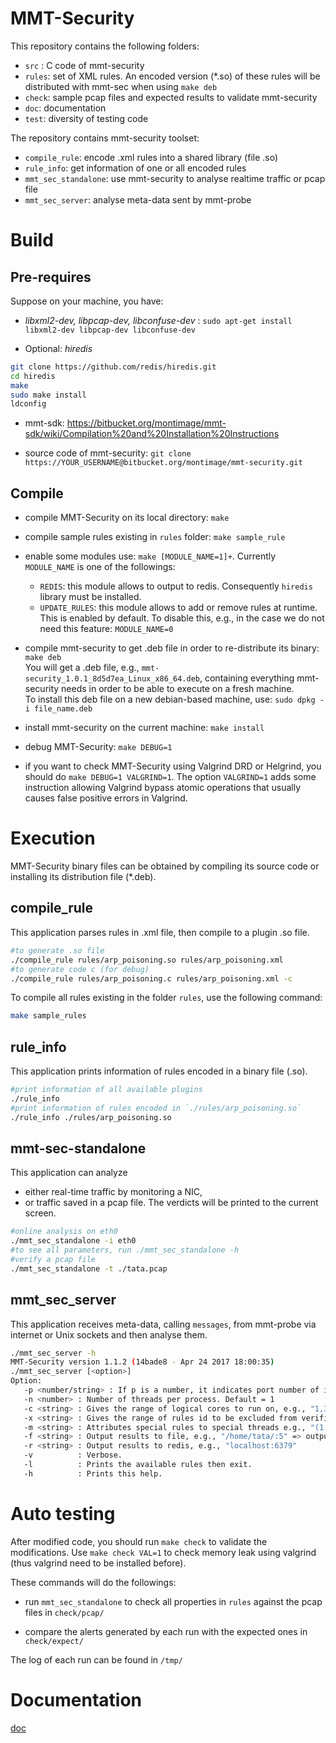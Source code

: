 # MMT-Security

This repository contains the following folders:

- `src` : C code of mmt-security
- `rules`: set of XML rules. An encoded version (*.so) of these rules will be distributed with mmt-sec when using `make deb`
- `check`: sample pcap files and expected results to validate mmt-security
- `doc`: documentation
- `test`: diversity of testing code

The repository contains mmt-security toolset:

- `compile_rule`: encode .xml rules into a shared library (file .so)
- `rule_info`: get information of one or all encoded rules
- `mmt_sec_standalone`: use mmt-security to analyse realtime traffic or pcap file
- `mmt_sec_server`: analyse meta-data sent by mmt-probe

# Build

## Pre-requires

Suppose on your machine, you have:

- *libxml2-dev, libpcap-dev, libconfuse-dev* :  `sudo apt-get install libxml2-dev libpcap-dev libconfuse-dev`

- Optional: *hiredis*

```bash
git clone https://github.com/redis/hiredis.git
cd hiredis
make
sudo make install
ldconfig
```

- mmt-sdk: https://bitbucket.org/montimage/mmt-sdk/wiki/Compilation%20and%20Installation%20Instructions

- source code of mmt-security: `git clone https://YOUR_USERNAME@bitbucket.org/montimage/mmt-security.git`


## Compile


- compile MMT-Security on its local directory: `make`

- compile sample rules existing in `rules` folder: `make sample_rule`

- enable some modules use: `make [MODULE_NAME=1]+`. Currently `MODULE_NAME` is one of the followings:

   - `REDIS`: this module allows to output to redis. Consequently `hiredis` library must be installed. 
   - `UPDATE_RULES`: this module allows to add or remove rules at runtime. This is enabled by default. To disable this, e.g., in the case we do not need this feature: `MODULE_NAME=0`

- compile mmt-security to get .deb file in order to re-distribute its binary: `make deb`  
   You will get a .deb file, e.g., `mmt-security_1.0.1_8d5d7ea_Linux_x86_64.deb`, containing everything mmt-security needs in order to be able to execute on a fresh machine.  
   To install this deb file on a new debian-based machine, use: `sudo dpkg -i file_name.deb`

- install mmt-security on the current machine: `make install`

- debug MMT-Security: `make DEBUG=1`


- if you want to check MMT-Security using Valgrind DRD or Helgrind, you should do `make DEBUG=1 VALGRIND=1`. The option `VALGRIND=1` adds some instruction allowing Valgrind bypass atomic operations that usually causes false positive errors in Valgrind.

# Execution

MMT-Security binary files can be obtained by compiling its source code or installing its distribution file (*.deb).

## compile_rule
This application parses rules in .xml file, then compile to a plugin .so file.

```bash
#to generate .so file
./compile_rule rules/arp_poisoning.so rules/arp_poisoning.xml
#to generate code c (for debug)
./compile_rule rules/arp_poisoning.c rules/arp_poisoning.xml -c
```

To compile all rules existing in the folder `rules`, use the following command:

```bash
make sample_rules
```

## rule_info

This application prints information of rules encoded in a binary file (.so).

```bash
#print information of all available plugins
./rule_info
#print information of rules encoded in `./rules/arp_poisoning.so`
./rule_info ./rules/arp_poisoning.so
```

## mmt-sec-standalone

This application can analyze
 
- either real-time traffic by monitoring a NIC,
- or traffic saved in a pcap file. The verdicts will be printed to the current screen.

```bash
#online analysis on eth0
./mmt_sec_standalone -i eth0
#to see all parameters, run ./mmt_sec_standalone -h
#verify a pcap file
./mmt_sec_standalone -t ./tata.pcap
```

## mmt_sec_server

This application receives meta-data, calling `messages`, from mmt-probe via internet or Unix sockets and then analyse them.

```bash
./mmt_sec_server -h
MMT-Security version 1.1.2 (14bade8 - Apr 24 2017 18:00:35)
./mmt_sec_server [<option>]
Option:
   -p <number/string> : If p is a number, it indicates port number of internet domain socket otherwise it indicates name of unix domain socket. Default: 5000
   -n <number> : Number of threads per process. Default = 1
   -c <string> : Gives the range of logical cores to run on, e.g., "1,3-8,16"
   -x <string> : Gives the range of rules id to be excluded from verification, e.g., "1,3-8,16"
   -m <string> : Attributes special rules to special threads e.g., "(1:10-13)(2:50)(4:1007-1010)"
   -f <string> : Output results to file, e.g., "/home/tata/:5" => output to folder /home/tata and each file contains reports during 5 seconds 
   -r <string> : Output results to redis, e.g., "localhost:6379"
   -v          : Verbose.
   -l          : Prints the available rules then exit.
   -h          : Prints this help.
```

# Auto testing

After modified code, you should run `make check` to validate the modifications.
Use `make check VAL=1` to check memory leak using valgrind (thus valgrind need to be installed before).

These commands will do the followings:

- run `mmt_sec_standalone` to check all properties in `rules`
against the pcap files in `check/pcap/`

- compare the alerts generated by each run with the expected ones in `check/expect/`

The log of each run can be found in `/tmp/` 

# Documentation

[doc](doc/)